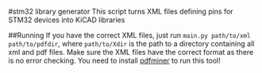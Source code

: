 #stm32 library generator
This script turns XML files defining pins for STM32 devices into KiCAD libraries

##Running
If you have the correct XML files, just run `main.py path/to/xml path/to/pdfdir`, where `path/to/Xdir` is the path to a directory containing all xml and pdf files. Make sure the XML files have the correct format as there is no error checking.
You need to install [pdfminer](https://github.com/euske/pdfminer) to run this tool!
